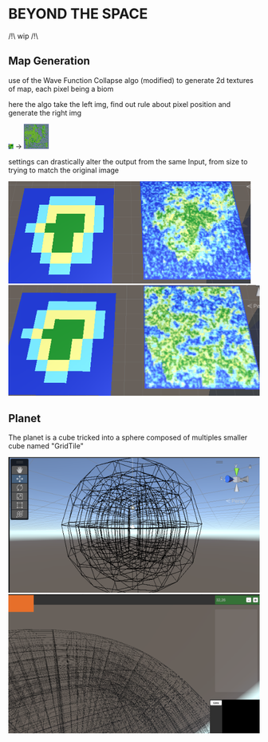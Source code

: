 # BEYOND THE SPACE

/!\\ wip /!\\

## Map Generation

use of the Wave Function Collapse algo (modified) to generate 2d textures of map, each pixel being a biom

here the algo take the left img, find out rule about pixel position and generate the right img

![Input image](./README_Ressource/img/testmap5.png)
->
![output image](./README_Ressource/img/testOutput.png)

settings can drastically alter the output from the same Input, from size to trying to match the original image

![comp1](./README_Ressource/img/compare2.png)
![comp2](./README_Ressource/img/compare3.png)

## Planet

The planet is a cube tricked into a sphere composed of multiples smaller cube named "GridTile"

![pla1](./README_Ressource/img/planet1.png)
![pla2](./README_Ressource/img/planet2.png)